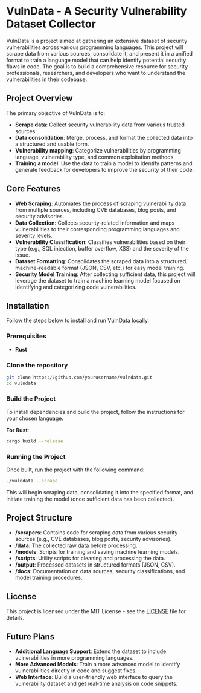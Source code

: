# VulnData - A Security Vulnerability Dataset Collector

VulnData is a project aimed at gathering an extensive dataset of security vulnerabilities across various programming languages. This project will scrape data from various sources, consolidate it, and present it in a unified format to train a language model that can help identify potential security flaws in code. The goal is to build a comprehensive resource for security professionals, researchers, and developers who want to understand the vulnerabilities in their codebase.

## Project Overview

The primary objective of VulnData is to:

- **Scrape data**: Collect security vulnerability data from various trusted sources.
- **Data consolidation**: Merge, process, and format the collected data into a structured and usable form.
- **Vulnerability mapping**: Categorize vulnerabilities by programming language, vulnerability type, and common exploitation methods.
- **Training a model**: Use the data to train a model to identify patterns and generate feedback for developers to improve the security of their code.

## Core Features

- **Web Scraping**: Automates the process of scraping vulnerability data from multiple sources, including CVE databases, blog posts, and security advisories.
- **Data Collection**: Collects security-related information and maps vulnerabilities to their corresponding programming languages and severity levels.
- **Vulnerability Classification**: Classifies vulnerabilities based on their type (e.g., SQL injection, buffer overflow, XSS) and the severity of the issue.
- **Dataset Formatting**: Consolidates the scraped data into a structured, machine-readable format (JSON, CSV, etc.) for easy model training.
- **Security Model Training**: After collecting sufficient data, this project will leverage the dataset to train a machine learning model focused on identifying and categorizing code vulnerabilities.

## Installation

Follow the steps below to install and run VulnData locally.

### Prerequisites

- **Rust**

### Clone the repository

```bash
git clone https://github.com/yourusername/vulndata.git
cd vulndata
```

### Build the Project

To install dependencies and build the project, follow the instructions for your chosen language.

**For Rust**:

```bash
cargo build --release
```

### Running the Project

Once built, run the project with the following command:

```bash
./vulndata --scrape
```

This will begin scraping data, consolidating it into the specified format, and initiate training the model (once sufficient data has been collected).

## Project Structure

- **/scrapers**: Contains code for scraping data from various security sources (e.g., CVE databases, blog posts, security advisories).
- **/data**: The collected raw data before processing.
- **/models**: Scripts for training and saving machine learning models.
- **/scripts**: Utility scripts for cleaning and processing the data.
- **/output**: Processed datasets in structured formats (JSON, CSV).
- **/docs**: Documentation on data sources, security classifications, and model training procedures.

## License

This project is licensed under the MIT License - see the [LICENSE](LICENSE) file for details.

## Future Plans

- **Additional Language Support**: Extend the dataset to include vulnerabilities in more programming languages.
- **More Advanced Models**: Train a more advanced model to identify vulnerabilities directly in code and suggest fixes.
- **Web Interface**: Build a user-friendly web interface to query the vulnerability dataset and get real-time analysis on code snippets.
